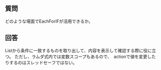 ## 質問
どのような場面でEachForIFが活用できるか。

## 回答

Listから条件に一致するものを取り出して、内容を表示して確認する際に役に立つ。
ただし、ラムダ式内では変数スコープもあるので、　actionで値を変更したりするのはスレッドセーフではない。